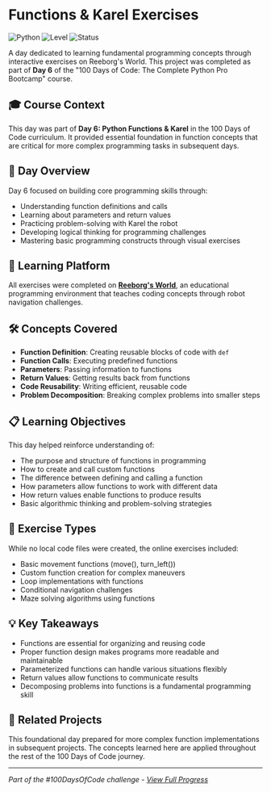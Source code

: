 # Functions & Karel Exercises

![Python](https://img.shields.io/badge/Python-3-blue?style=for-the-badge)
![Level](https://img.shields.io/badge/Level-Beginner-green?style=for-the-badge)
![Status](https://img.shields.io/badge/Status-Complete-brightgreen?style=for-the-badge)

A day dedicated to learning fundamental programming concepts through interactive exercises on Reeborg's World. This project was completed as part of **Day 6** of the "100 Days of Code: The Complete Python Pro Bootcamp" course.

## 🎓 Course Context

This day was part of **Day 6: Python Functions & Karel** in the 100 Days of Code curriculum. It provided essential foundation in function concepts that are critical for more complex programming tasks in subsequent days.

## 🎯 Day Overview

Day 6 focused on building core programming skills through:
- Understanding function definitions and calls
- Learning about parameters and return values
- Practicing problem-solving with Karel the robot
- Developing logical thinking for programming challenges
- Mastering basic programming constructs through visual exercises

## 🚀 Learning Platform

All exercises were completed on **[Reeborg's World](https://reeborg.ca/index_en.html)**, an educational programming environment that teaches coding concepts through robot navigation challenges.

## 🛠️ Concepts Covered

- **Function Definition**: Creating reusable blocks of code with `def`
- **Function Calls**: Executing predefined functions
- **Parameters**: Passing information to functions
- **Return Values**: Getting results back from functions
- **Code Reusability**: Writing efficient, reusable code
- **Problem Decomposition**: Breaking complex problems into smaller steps

## 📋 Learning Objectives

This day helped reinforce understanding of:
- The purpose and structure of functions in programming
- How to create and call custom functions
- The difference between defining and calling a function
- How parameters allow functions to work with different data
- How return values enable functions to produce results
- Basic algorithmic thinking and problem-solving strategies

## 🧩 Exercise Types

While no local code files were created, the online exercises included:
- Basic movement functions (move(), turn_left())
- Custom function creation for complex maneuvers
- Loop implementations with functions
- Conditional navigation challenges
- Maze solving algorithms using functions

## 💡 Key Takeaways

- Functions are essential for organizing and reusing code
- Proper function design makes programs more readable and maintainable
- Parameterized functions can handle various situations flexibly
- Return values allow functions to communicate results
- Decomposing problems into functions is a fundamental programming skill

## 🔄 Related Projects

This foundational day prepared for more complex function implementations in subsequent projects. The concepts learned here are applied throughout the rest of the 100 Days of Code journey.

---

*Part of the #100DaysOfCode challenge - [View Full Progress](https://github.com/evncosta/100-Days-of-Code)*
